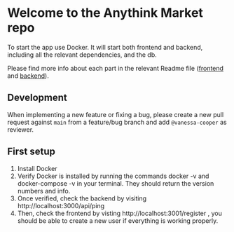 # Welcome to the Anythink Market repo

To start the app use Docker. It will start both frontend and backend, including all the relevant dependencies, and the db.

Please find more info about each part in the relevant Readme file ([frontend](frontend/readme.md) and [backend](backend/README.md)).

## Development

When implementing a new feature or fixing a bug, please create a new pull request against `main` from a feature/bug branch and add `@vanessa-cooper` as reviewer.

## First setup
1) Install Docker
2) Verify Docker is installed by running the commands docker -v and docker-compose -v in your terminal. They should return the version numbers and info.
3) Once verified, check the backend by visiting http://localhost:3000/api/ping
4) Then, check the frontend by visting http://localhost:3001/register , you should be able to create a new user if everything is working properly.

